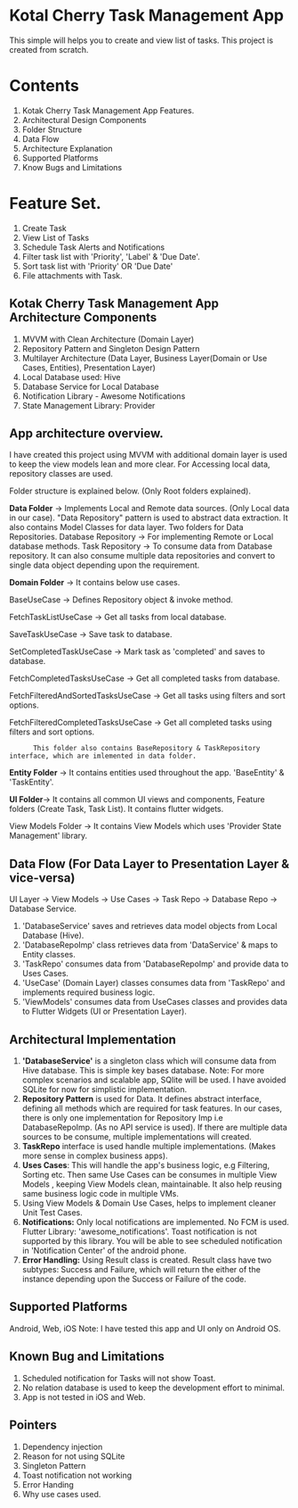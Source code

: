 # Kotal Cherry Task Management App

This simple will helps you to create and view list of tasks. This project is created from scratch.

# Contents
1. Kotak Cherry Task Management App Features.
2. Architectural Design Components
3. Folder Structure
4. Data Flow 
5. Architecture Explanation
6. Supported Platforms
7. Know Bugs and Limitations

# Feature Set.
1. Create Task
2. View List of Tasks
3. Schedule Task Alerts and Notifications
4. Filter task list with 'Priority', 'Label' & 'Due Date'.
5. Sort task list with 'Priority' OR 'Due Date'
6. File attachments with Task.

## Kotak Cherry Task Management App Architecture Components
1. MVVM with Clean Architecture (Domain Layer)
2. Repository Pattern and Singleton Design Pattern
3. Multilayer Architecture (Data Layer, Business Layer(Domain or Use Cases, Entities), Presentation Layer)
4. Local Database used: Hive
5. Database Service for Local Database
6. Notification Library - Awesome Notifications
7. State Management Library: Provider

## App architecture overview.
I have created this project using MVVM with additional domain layer is used to keep the view models 
lean and more clear. For Accessing local data, repository classes are used. 

Folder structure is explained below. (Only Root folders explained).

**Data Folder** -> Implements Local and Remote data sources. (Only Local data in our case). "Data Repository" pattern is used to abstract data extraction.
        It also contains Model Classes for data layer. Two folders for Data Repositories.
        Database Repository -> For implementing Remote or Local database methods. 
        Task Repository -> To consume data from Database repository. It can also consume multiple data repositories and convert to single data object 
        depending upon the requirement.

**Domain Folder** -> It contains below use cases.
          <p>BaseUseCase -> Defines Repository object & invoke method.</p>
          <p>FetchTaskListUseCase -> Get all tasks from local database.</p>
          <p>SaveTaskUseCase -> Save task to database.</p>
          <p>SetCompletedTaskUseCase -> Mark task as 'completed' and saves to database.</p>
          <p>FetchCompletedTasksUseCase -> Get all completed tasks from database.</p>
          <p>FetchFilteredAndSortedTasksUseCase -> Get all tasks using filters and sort options.</p>
          <p>FetchFilteredCompletedTasksUseCase -> Get all completed tasks using filters and sort options.</p>
          
          This folder also contains BaseRepository & TaskRepository interface, which are imlemented in data folder.

**Entity Folder** -> It contains entities used throughout the app. 'BaseEntity' & 'TaskEntity'.

**UI Folder**-> It contains all common UI views and components, Feature folders (Create Task, Task List). It contains flutter widgets.

View Models Folder -> It contains View Models which uses 'Provider State Management' library.

## Data Flow (For Data Layer to Presentation Layer & vice-versa)

UI Layer -> View Models -> Use Cases -> Task Repo -> Database Repo -> Database Service.

1. 'DatabaseService' saves and retrieves data model objects from Local Database (Hive).
2. 'DatabaseRepoImp' class retrieves data from 'DataService' & maps to Entity classes.
3. 'TaskRepo' consumes data from 'DatabaseRepoImp' and provide data to Uses Cases.
4. 'UseCase' (Domain Layer) classes consumes data from 'TaskRepo' and implements required business logic.
5. 'ViewModels' consumes data from UseCases classes and provides data to Flutter Widgets (UI or Presentation Layer).

## Architectural Implementation
1. **'DatabaseService'** is a singleton class which will consume data from Hive database. This is simple key bases database.
   Note: For more complex scenarios and scalable app, SQlite will be used. I have avoided SQLite for now for simplistic implementation.
2. **Repository Pattern** is used for Data. It defines abstract interface, defining all methods which are required for task features. In our cases,
   there is only one implementation for Repository Imp i.e DatabaseRepoImp. (As no API service is used). If there are multiple data sources to be
   consume, multiple implementations will created.
3. **TaskRepo** interface is used handle multiple implementations. (Makes more sense in complex business apps).
4. **Uses Cases**: This will handle the app's business logic, e.g Filtering, Sorting etc. Then same Use Cases can be consumes in multiple View Models
   , keeping View Models clean, maintainable. It also help reusing same business logic code in multiple VMs.
5. Using View Models & Domain Use Cases, helps to implement cleaner Unit Test Cases.
6. **Notifications:** Only local notifications are implemented. No FCM is used. Flutter Library: 'awesome_notifications'. Toast notification is not 
   supported by this library. You will be able to see scheduled notification in 'Notification Center' of the android phone.
7. **Error Handling:** Using Result class is created. Result class have two subtypes: Success and Failure, which will return the either of the instance
   depending upon the Success or Failure of the code.

## Supported Platforms
Android, Web, iOS
Note: I have tested this app and UI only on Android OS.

## Known Bug and Limitations
1. Scheduled notification for Tasks will not show Toast.
2. No relation database is used to keep the development effort to minimal.
3. App is not tested in iOS and Web.

## Pointers
1. Dependency injection
2. Reason for not using SQLite
3. Singleton Pattern
4. Toast notification not working
5. Error Handing
6. Why use cases used.

